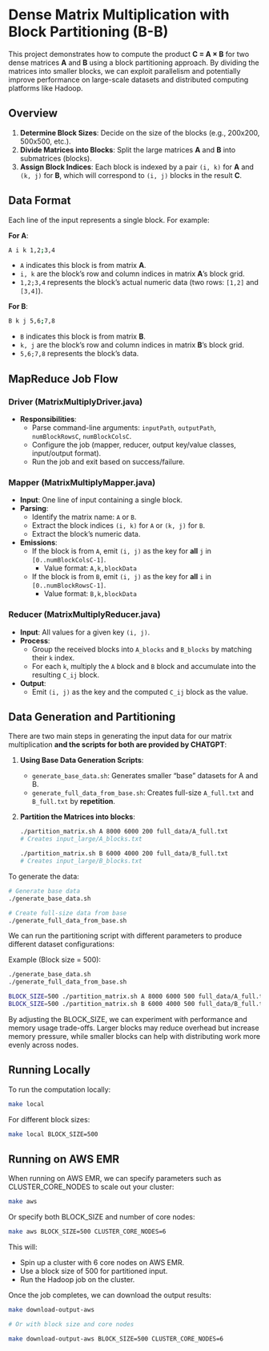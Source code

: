 # Dense Matrix Multiplication with Block Partitioning (B-B)

This project demonstrates how to compute the product **C = A × B** for two dense matrices **A** and **B** using a block partitioning approach. By dividing the matrices into smaller blocks, we can exploit parallelism and potentially improve performance on large-scale datasets and distributed computing platforms like Hadoop.

## Overview

1. **Determine Block Sizes**: Decide on the size of the blocks (e.g., 200x200, 500x500, etc.).
2. **Divide Matrices into Blocks**: Split the large matrices **A** and **B** into submatrices (blocks).
3. **Assign Block Indices**: Each block is indexed by a pair `(i, k)` for **A** and `(k, j)` for **B**, which will correspond to `(i, j)` blocks in the result **C**.

## Data Format

Each line of the input represents a single block. For example:

**For A**:

```bash
A i k 1,2;3,4
```

- `A` indicates this block is from matrix **A**.
- `i, k` are the block’s row and column indices in matrix **A**’s block grid.
- `1,2;3,4` represents the block’s actual numeric data (two rows: `[1,2]` and `[3,4]`).

**For B**:

```bash
B k j 5,6;7,8
```

- `B` indicates this block is from matrix **B**.
- `k, j` are the block’s row and column indices in matrix **B**’s block grid.
- `5,6;7,8` represents the block’s data.

## MapReduce Job Flow

### Driver (MatrixMultiplyDriver.java)

- **Responsibilities**:
  - Parse command-line arguments: `inputPath`, `outputPath`, `numBlockRowsC`, `numBlockColsC`.
  - Configure the job (mapper, reducer, output key/value classes, input/output format).
  - Run the job and exit based on success/failure.

### Mapper (MatrixMultiplyMapper.java)

- **Input**: One line of input containing a single block.
- **Parsing**:
  - Identify the matrix name: `A` or `B`.
  - Extract the block indices `(i, k)` for `A` or `(k, j)` for `B`.
  - Extract the block’s numeric data.
- **Emissions**:
  - If the block is from `A`, emit `(i, j)` as the key for **all** `j` in `[0..numBlockColsC-1]`.
    - Value format: `A,k,blockData`
  - If the block is from `B`, emit `(i, j)` as the key for **all** `i` in `[0..numBlockRowsC-1]`.
    - Value format: `B,k,blockData`

### Reducer (MatrixMultiplyReducer.java)

- **Input**: All values for a given key `(i, j)`.
- **Process**:
  - Group the received blocks into `A_blocks` and `B_blocks` by matching their `k` index.
  - For each `k`, multiply the `A` block and `B` block and accumulate into the resulting `C_ij` block.
- **Output**:
  - Emit `(i, j)` as the key and the computed `C_ij` block as the value.

## Data Generation and Partitioning

There are two main steps in generating the input data for our matrix multiplication **and the scripts for both are provided by CHATGPT**:

1. **Using Base Data Generation Scripts**:

   - `generate_base_data.sh`: Generates smaller “base” datasets for A and B.
   - `generate_full_data_from_base.sh`: Creates full-size `A_full.txt` and `B_full.txt` by **repetition**.

2. **Partition the Matrices into blocks**:

   ```bash
   ./partition_matrix.sh A 8000 6000 200 full_data/A_full.txt
   # Creates input_large/A_blocks.txt

   ./partition_matrix.sh B 6000 4000 200 full_data/B_full.txt
   # Creates input_large/B_blocks.txt
   ```

To generate the data:

```bash
# Generate base data
./generate_base_data.sh

# Create full-size data from base
./generate_full_data_from_base.sh
```

We can run the partitioning script with different parameters to produce different dataset configurations:

Example (Block size = 500):

```bash
./generate_base_data.sh
./generate_full_data_from_base.sh

BLOCK_SIZE=500 ./partition_matrix.sh A 8000 6000 500 full_data/A_full.txt
BLOCK_SIZE=500 ./partition_matrix.sh B 6000 4000 500 full_data/B_full.txt
```

By adjusting the BLOCK_SIZE, we can experiment with performance and memory usage trade-offs. Larger blocks may reduce overhead but increase memory pressure, while smaller blocks can help with distributing work more evenly across nodes.

## Running Locally

To run the computation locally:

```bash
make local
```

For different block sizes:

```bash
make local BLOCK_SIZE=500
```

## Running on AWS EMR

When running on AWS EMR, we can specify parameters such as CLUSTER_CORE_NODES to scale out your cluster:

```bash
make aws
```

Or specify both BLOCK_SIZE and number of core nodes:

```bash
make aws BLOCK_SIZE=500 CLUSTER_CORE_NODES=6
```

This will:

- Spin up a cluster with 6 core nodes on AWS EMR.
- Use a block size of 500 for partitioned input.
- Run the Hadoop job on the cluster.

Once the job completes, we can download the output results:

```bash
make download-output-aws

# Or with block size and core nodes

make download-output-aws BLOCK_SIZE=500 CLUSTER_CORE_NODES=6
```
